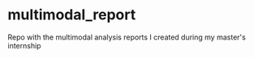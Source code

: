 # multimodal_report
Repo with the multimodal analysis reports I created during my master's internship
